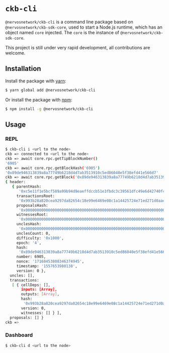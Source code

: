 # `ckb-cli`

`@nervosnetwork/ckb-cli` is a command line package based on `@nervosnetwork/ckb-sdk-core`, used to start a Node.js runtime, which has an object named `core` injected. The `core` is the instance of `@nervosnetwork/ckb-sdk-core`.

This project is still under very rapid development, all contributions are welcome.

## Installation

Install the package with [yarn](https://yarnpkg.com/):

```sh
$ yarn global add @nervosnetwork/ckb-cli
```

Or install the package with [npm](https://npmjs.com):

```sh
$ npm install -g @nervosnetwork/ckb-cli
```

## Usage

### REPL

```sh
$ ckb-cli i <url to the node>
ckb => connected to <url to the node>
ckb => await core.rpc.getTipBlockNumber()
'6905'
ckb => await core.rpc.getBlockHash('6905')
'0x89de946313839a8a77749b6218d4d7ab3513910c5ed86040e5f38efd41e566d7'
ckb => await core.rpc.getBlock('0x89de946313839a8a77749b6218d4d7ab3513910c5ed86040e5f38efd41e566d7')
{ header:
   { parentHash:
      '0xc5e11f1e5bcf589a99b94d9eaeffdccb51e3fbdc3c39561dfc49e6d42740f400',
     transactionsRoot:
      '0x993b28a820cea9297da82654c18e99e6469e08c1a14425724e71ed271d0aac0e',
     proposalsHash:
      '0x0000000000000000000000000000000000000000000000000000000000000000',
     witnessesRoot:
      '0x0000000000000000000000000000000000000000000000000000000000000000',
     unclesHash:
      '0x0000000000000000000000000000000000000000000000000000000000000000',
     unclesCount: 0,
     difficulty: '0x1000',
     epoch: '4',
     hash:
      '0x89de946313839a8a77749b6218d4d7ab3513910c5ed86040e5f38efd41e566d7',
     number: 6905,
     nonce: '17168453808346374945',
     timestamp: '1557653980138',
     version: 0 },
  uncles: [],
  transactions:
   [ { cellDeps: [],
       inputs: [Array],
       outputs: [Array],
       hash:
        '0x993b28a820cea9297da82654c18e99e6469e08c1a14425724e71ed271d0aac0e',
       version: 0,
       witnesses: [] } ],
  proposals: [] }
ckb =>
```

### Dashboard

```sh
$ ckb-cli d <url to the node>
```
